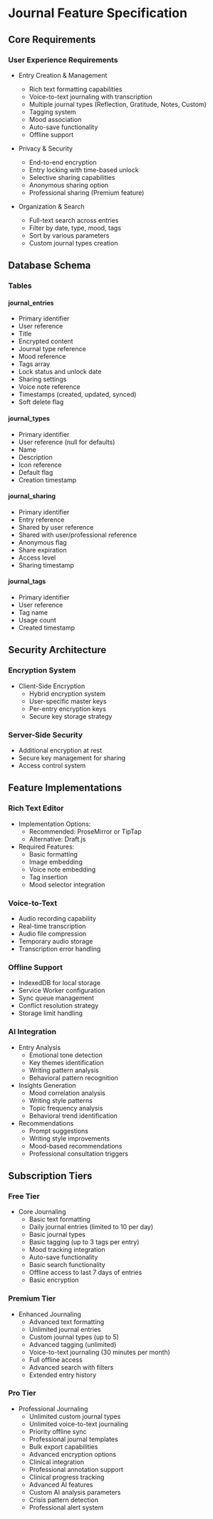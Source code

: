 # Journal Feature Specification

## Core Requirements

### User Experience Requirements
- Entry Creation & Management
  - Rich text formatting capabilities 
  - Voice-to-text journaling with transcription
  - Multiple journal types (Reflection, Gratitude, Notes, Custom)
  - Tagging system
  - Mood association
  - Auto-save functionality
  - Offline support

- Privacy & Security
  - End-to-end encryption
  - Entry locking with time-based unlock
  - Selective sharing capabilities
  - Anonymous sharing option
  - Professional sharing (Premium feature)

- Organization & Search
  - Full-text search across entries
  - Filter by date, type, mood, tags
  - Sort by various parameters
  - Custom journal types creation

## Database Schema

### Tables

#### journal_entries
- Primary identifier
- User reference
- Title
- Encrypted content
- Journal type reference
- Mood reference
- Tags array
- Lock status and unlock date
- Sharing settings
- Voice note reference
- Timestamps (created, updated, synced)
- Soft delete flag

#### journal_types
- Primary identifier
- User reference (null for defaults)
- Name
- Description
- Icon reference
- Default flag
- Creation timestamp

#### journal_sharing
- Primary identifier
- Entry reference
- Shared by user reference
- Shared with user/professional reference
- Anonymous flag
- Share expiration
- Access level
- Sharing timestamp

#### journal_tags
- Primary identifier
- User reference
- Tag name
- Usage count
- Created timestamp

## Security Architecture

### Encryption System
- Client-Side Encryption
  - Hybrid encryption system
  - User-specific master keys
  - Per-entry encryption keys
  - Secure key storage strategy

### Server-Side Security
- Additional encryption at rest
- Secure key management for sharing
- Access control system

## Feature Implementations

### Rich Text Editor
- Implementation Options:
  - Recommended: ProseMirror or TipTap
  - Alternative: Draft.js
- Required Features:
  - Basic formatting
  - Image embedding
  - Voice note embedding
  - Tag insertion
  - Mood selector integration

### Voice-to-Text
- Audio recording capability
- Real-time transcription
- Audio file compression
- Temporary audio storage
- Transcription error handling

### Offline Support
- IndexedDB for local storage
- Service Worker configuration
- Sync queue management
- Conflict resolution strategy
- Storage limit handling

### AI Integration
- Entry Analysis
  - Emotional tone detection
  - Key themes identification
  - Writing pattern analysis
  - Behavioral pattern recognition
- Insights Generation
  - Mood correlation analysis
  - Writing style patterns
  - Topic frequency analysis
  - Behavioral trend identification
- Recommendations
  - Prompt suggestions
  - Writing style improvements
  - Mood-based recommendations
  - Professional consultation triggers


## Subscription Tiers

### Free Tier
- Core Journaling
  - Basic text formatting
  - Daily journal entries (limited to 10 per day)
  - Basic journal types
  - Basic tagging (up to 3 tags per entry)
  - Mood tracking integration
  - Auto-save functionality
  - Basic search functionality
  - Offline access to last 7 days of entries
  - Basic encryption

### Premium Tier
- Enhanced Journaling
  - Advanced text formatting
  - Unlimited journal entries
  - Custom journal types (up to 5)
  - Advanced tagging (unlimited)
  - Voice-to-text journaling (30 minutes per month)
  - Full offline access
  - Advanced search with filters
  - Extended entry history

### Pro Tier
- Professional Journaling
  - Unlimited custom journal types
  - Unlimited voice-to-text journaling
  - Priority offline sync
  - Professional journal templates
  - Bulk export capabilities
  - Advanced encryption options
  - Clinical integration
  - Professional annotation support
  - Clinical progress tracking
  - Advanced AI features
  - Custom AI analysis parameters
  - Crisis pattern detection
  - Professional alert system